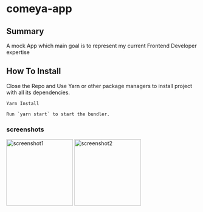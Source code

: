 # comeya-app

## Summary

A mock App which main goal is to represent my current Frontend Developer expertise

## How To Install

Close the Repo and Use Yarn or other package managers to install project with all its dependencies.

```
Yarn Install
```

```
Run `yarn start` to start the bundler.
```

### screenshots

<img scr="./assets/capture1.png" alt="screenshot1" width="175"/>
<img scr="./assets/capture2.png" alt="screenshot2" width="175"/>
